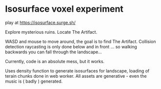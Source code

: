 # Isosurface voxel experiment

play at 
https://isosurface.surge.sh/

Explore mysterious ruins. Locate The Artifact. 

WASD and mouse to move around, the goal is to find The Artifact. Collision detection raycasting is only done below and in front ... so walking backwards you can fall through the landscape...

Currently, code is an absolute mess, but it works.

Uses density function to generate isosurfaces for landscape, loading of terain chunks done in web worker. 
All assets are generative - even the music is ( badly ) generated. 
